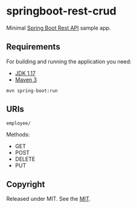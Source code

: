 # springboot-rest-crud

Minimal [Spring Boot Rest API](https://spring.io/projects/spring-restdocs) sample app.

## Requirements

For building and running the application you need:

- [JDK 1.17](https://www.oracle.com/java/technologies/downloads/#jdk17-mac)
- [Maven 3](https://maven.apache.org)


```shell
mvn spring-boot:run
```

## URIs



```shell
employee/
```

Methods:

* GET
* POST
* DELETE
* PUT

## Copyright

Released under MIT. See the [MIT](https://mit-license.org).

